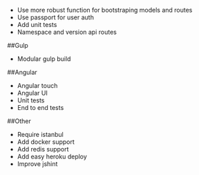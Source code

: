 - Use more robust function for bootstraping models and routes
- Use passport for user auth
- Add unit tests
- Namespace and version api routes

##Gulp
- Modular gulp build

##Angular
- Angular touch
- Angular UI
- Unit tests
- End to end tests

##Other
- Require istanbul
- Add docker support
- Add redis support
- Add easy heroku deploy
- Improve jshint
